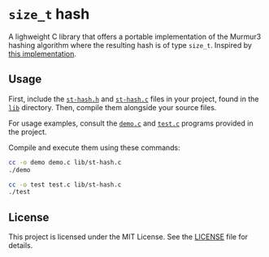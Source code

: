 # `size_t` hash

A lighweight C library that offers a portable implementation of the Murmur3 hashing algorithm where the resulting hash is of type `size_t`. Inspired by [this implementation](https://github.com/PeterScott/murmur3).

## Usage

First, include the [`st-hash.h`](/lib/st-hash.h) and [`st-hash.c`](/lib/st-hash.c) files in your project, found in the [`lib`](/lib) directory. Then, compile them alongside your source files.

For usage examples, consult the [`demo.c`](/demo.c) and [`test.c`](/test.c) programs provided in the project.

Compile and execute them using these commands:

```bash
cc -o demo demo.c lib/st-hash.c 
./demo 

cc -o test test.c lib/st-hash.c 
./test 
```

## License

This project is licensed under the MIT License. See the [LICENSE](/LICENSE) file for details.